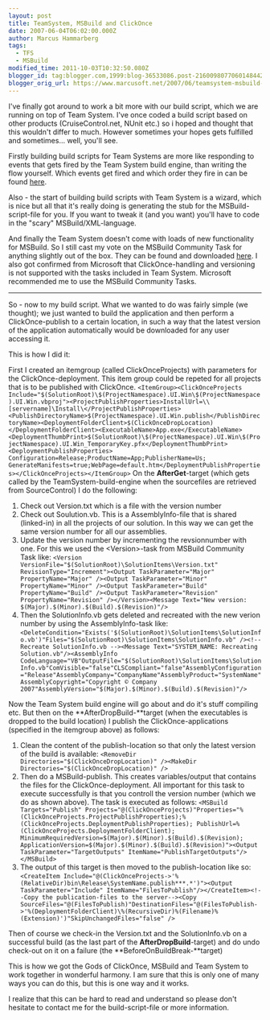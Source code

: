 ```yaml
---
layout: post
title: TeamSystem, MSBuild and ClickOnce
date: 2007-06-04T06:02:00.000Z
author: Marcus Hammarberg
tags:
  - TFS
  - MSBuild
modified_time: 2011-10-03T10:32:50.080Z
blogger_id: tag:blogger.com,1999:blog-36533086.post-2160098077060148442
blogger_orig_url: https://www.marcusoft.net/2007/06/teamsystem-msbuild-and-clickonce.html
---
```


I've finally got around to work a bit more with our build script,
which we are running on top of Team System. I've once coded a build
script based on other products (CruiseControl.net, NUnit etc.) so i
hoped and thought that this wouldn't differ to much. However sometimes
your hopes gets fulfilled and sometimes... well, you'll see.

Firstly building build scripts for Team Systems are more like responding
to events that gets fired by the Team System build engine, than writing
the flow yourself. Which events get fired and which order they fire in
can be found
[here](https://www.marcusoft.net/2007/05/teamsystem-builds.html).

Also - the start of building build scripts with Team System is a wizard,
which is nice but all that it's really doing is generating the stub for
the MSBuild-script-file for you. If you want to tweak it (and you want)
you'll have to code in the "scary" MSBuild/XML-language.

And finally the Team System doesn't come with loads of new functionality
for MSBuild. So I still cast my vote on the MSBuild Community Task for
anything slightly out of the box. They can be found and downloaded
[here](http://msbuildtasks.tigris.org/).
I also got confirmed from Microsoft that ClickOnce-handling and
versioning is not supported with the tasks included in Team System.
Microsoft recommended me to use the MSBuild Community Tasks.

---

So - now to my build script. What we wanted to do was fairly simple (we
thought); we just wanted to build the application and then perform a
ClickOnce-publish to a certain location, in such a way that the latest
version of the application automatically would be downloaded for any
user accessing it.

This is how I did it:

First I created an itemgroup (called ClickOnceProjects) with parameters
for the ClickOnce-deployment. This item group could be repeted for all
projects that is to be published with ClickOnce. <span
class="small">`<ItemGroup><ClickOnceProjects Include="$(SolutionRoot)\$(ProjectNamespace).UI.Win\$(ProjectNamespace).UI.Win.vbproj"><ProjectPublishProperties>InstallUrl=\\[servername]\Install\</ProjectPublishProperties><PublishDirectoryName>$(ProjectNamespace).UI.Win.publish</PublishDirectoryName><DeploymentFolderClient>$(ClickOnceDropLocation)</DeploymentFolderClient><ExecutableName>App.exe</ExecutableName><DeploymentThumbPrint>$(SolutionRoot)\$(ProjectNamespace).UI.Win\$(ProjectNamespace).UI.Win_TemporaryKey.pfx</DeploymentThumbPrint> <DeploymentPublishProperties> Configuration=Release;ProductName=App;PublisherName=Us; GenerateManifests=true;WebPage=default.htm</DeploymentPublishProperties></ClickOnceProjects></ItemGroup>`
On the **AfterGet**-target (which gets called by the
TeamSystem-build-engine when the sourcefiles are retrieved from
SourceControl) I do the following:

1. Check out Version.txt which is a file with the version number
2. Check out Soulution.vb. This is a AssemblyInfo-file that is shared
   (linked-in) in all the projects of our solution. In this way we can
   get the same version number for all our assemblies.
3. Update the version number by incrementing the revsionnumber with one.
   For this we used the \<Version\>-task from MSBuild Community Task
   like:
   <span
   class="small">`<Version VersionFile="$(SolutionRoot)\SolutionItems\Version.txt" RevisionType="Increment"><Output TaskParameter="Major" PropertyName="Major" /><Output TaskParameter="Minor" PropertyName="Minor" /><Output TaskParameter="Build" PropertyName="Build" /><Output TaskParameter="Revision" PropertyName="Revision" /></Version><Message Text="New version: $(Major).$(Minor).$(Build).$(Revision)"/>`
4. Then the SolutionInfo.vb gets deleted and recreated with the new
   verion number by using the AssemblyInfo-task like:
   <span
   class="small">`<DeleteCondition="Exists('$(SolutionRoot)\SolutionItems\SolutionInfo.vb')"Files="$(SolutionRoot)\SolutionItems\SolutionInfo.vb" /><!-- Recreate SolutionInfo.vb --><Message Text="SYSTEM_NAME: Recreating Solution.vb"/><AssemblyInfo CodeLanguage="VB"OutputFile="$(SolutionRoot)\SolutionItems\SolutionInfo.vb"ComVisible="false"CLSCompliant="false"AssemblyConfiguration="Release"AssemblyCompany="CompanyName"AssemblyProduct="SystemName"AssemblyCopyright="Copyright © Company 2007"AssemblyVersion="$(Major).$(Minor).$(Build).$(Revision)"/>`

Now the Team System build engine will go about and do it's stuff
compiling etc. But then on the **AfterDropBuild-**target (when the
executables is dropped to the build location) I publish the
ClickOnce-applications (specified in the itemgroup above) as follows:

1. Clean the content of the publish-location so that only the latest
   version of the build is available:
   <span
   class="small">`<RemoveDir Directories="$(ClickOnceDropLocation)" /><MakeDir Directories="$(ClickOnceDropLocation)" />`
2. Then do a MSBuild-publish. This creates variables/output that
   contains the files for the ClickOnce-deployment. All important for
   this task to execute successfully is that you controll the
   version number (which we do as shown above).
   The task is executed as follows:
   <span
   class="small">`<MSBuild Targets="Publish" Projects="@(ClickOnceProjects)"Properties="%(ClickOnceProjects.ProjectPublishProperties);%(ClickOnceProjects.DeploymentPublishProperties); PublishUrl=%(ClickOnceProjects.DeploymentFolderClient); MinimumRequiredVersion=$(Major).$(Minor).$(Build).$(Revision); ApplicationVersion=$(Major).$(Minor).$(Build).$(Revision)"><Output TaskParameter="TargetOutputs" ItemName="PublishTargetOutputs"/></MSBuild>`
3. The output of this target is then moved to the publish-location like
   so:
   <span
   class="small">`<CreateItem Include="@(ClickOnceProjects->'%(RelativeDir)bin\Release\SystemName.publish***.*')"><Output TaskParameter="Include" ItemName="FilesToPublish"/></CreateItem><!--Copy the publication-files to the server--><Copy SourceFiles="@(FilesToPublish)"DestinationFiles="@(FilesToPublish->'%(DeploymentFolderClient)\%(RecursiveDir)%(Filename)%(Extension)')"SkipUnchangedFiles="false" />`

Then of course we check-in the Version.txt and the SolutionInfo.vb on a
successful build (as the last part of the **AfterDropBuild**-target) and
do undo check-out on it on a failure (the
**BeforeOnBuildBreak-**target)

This is how we got the Gods of ClickOnce, MSBuild and Team System to
work together in wonderful harmony. I am sure that this is only one of
many ways you can do this, but this is one way and it works.

I realize that this can be hard to read and understand so please don't
hesitate to contact me for the build-script-file or more information.

